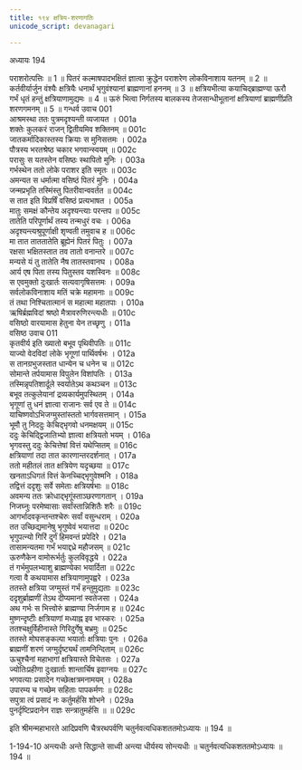 ```yaml
---
title: १९४ क्षत्रिय-शरणागतिः
unicode_script: devanagari

---
```



अध्यायः 194

पराशरोत्पत्तिः ॥ 1 ॥ पितरं कल्माषपादभक्षितं ज्ञात्वा क्रुद्धेन पराशरेण लोकविनाशाय यतनम् ॥ 2 ॥ कर्तवीर्यार्जुन वंश्यैः क्षत्रियैः धनार्थं भृगुवंश्यानां ब्राह्मणानां हननम् ॥ 3 ॥ क्षत्रियभीत्या कयाचिद्ब्राह्मण्या ऊरौ गर्भं धृतं हन्तुं क्षत्रियाणामुद्यमः ॥ 4 ॥ ऊरुं भित्वा निर्गतस्य बालकस्य तेजसान्धीभूतानां क्षत्रियाणां ब्राह्मणींप्रति शरणगमनम् ॥ 5 ॥
गन्धर्व उवाच 	001  
आश्रमस्था ततः पुत्रमदृश्यन्ती व्यजायत ।	001a  
शक्तेः कुलकरं राजन् द्वितीयमिव शक्तिनम् ॥	001c  
जातकर्मादिकास्तस्य क्रियाः स मुनिसत्तमः ।	002a  
पौत्रस्य भरतश्रेष्ठ चकार भगवान्स्वयम् ॥	002c  
परासुः स यतस्तेन वसिष्ठः स्थापितो मुनिः ।	003a  
गर्भस्थेन ततो लोके पराशर इति स्मृतः ॥	003c  
अमन्यत स धर्मात्मा वसिष्ठं पितरं मुनिः ।	004a  
जन्मप्रभृति तस्मिंस्तु पितरीवान्ववर्तत ॥	004c  
स तात इति विप्रर्षिं वसिष्ठं प्रत्यभाषत ।	005a  
मातुः समक्षं कौन्तेय अदृश्यन्त्याः परन्तप ॥	005c  
तातेति परिपूर्णार्थं तस्य तन्मधुरं वचः ।	006a  
अदृश्यन्त्यश्रुपूर्णाक्षी शृण्वती तमुवाच ह ॥	006c  
मा तात ताततातेति ब्रूह्येनं पितरं पितुः ।	007a  
रक्षसा भक्षितस्तात तव तातो वनान्तरे ॥	007c  
मन्यसे यं तु तातेति नैष तातस्तवानघ ।	008a  
आर्य एष पिता तस्य पितुस्तव यशस्विनः ॥	008c  
स एवमुक्तो दुःखार्तः सत्यवागृषिसत्तमः ।	009a  
सर्वलोकविनाशाय मतिं चक्रे महामनाः ॥	009c  
तं तथा निश्चितात्मानं स महात्मा महातपाः ।	010a  
ऋषिर्ब्रह्मविदां श्रष्ठो मैत्रावरुणिरन्त्यधीः ॥	010c  
वसिष्ठो वारयामास हेतुना येन तच्छृणु ।	011a  
वसिष्ठ उवाच 	011  
कृतवीर्य इति ख्यातो बभूव पृथिवीपतिः ॥	011c  
याज्यो वेदविदां लोके भृगूणां पार्थिवर्षभः ।	012a  
स तानग्रभुजस्तात धान्येन च धनेन च ॥	012c  
सोमान्ते तर्पयामास विपुलेन विशांपतिः ।	013a  
तस्मिन्नृपतिशार्दूले स्वर्यातेऽथ कथञ्चन ॥	013c  
बभूव तत्कुलेयानां द्रव्यकार्यमुपस्थितम् ।	014a  
भृगूणां तु धनं ज्ञात्वा राजानः सर्व एव ते ॥	014c  
याचिष्णवोऽभिजग्मुस्तांस्ततो भार्गवसत्तमान् ।	015a  
भूमौ तु निददुः केचिद्भृगवो धनमक्षयम् ॥	015c  
ददुः केचिद्द्विजातिभ्यो ज्ञात्वा क्षत्रियतो भयम् ।	016a  
भृगवस्तु ददुः केचित्तेषां वित्तं यथेप्सितम् ॥	016c  
क्षत्रियाणां तदा तात कारणान्तरदर्शनात् ।	017a  
ततो महीतलं तात क्षत्रियेण यदृच्छया ॥	017c  
खनताऽधिगतं वित्तं केनच्चिद्भृगुवेश्मनि ।	018a  
तद्वित्तं ददृशुः सर्वे समेताः क्षत्रियर्षभाः ॥	018c  
अवमन्य ततः क्रोधाद्भृगूंस्ताञ्छरणागतान् ।	019a  
निजघ्नुः परमेष्वासाः सर्वांस्तान्निशितैः शरैः ॥	019c  
आगर्भादवकृन्तन्तश्चेरुः सर्वां वसुन्धराम् ।	020a  
तत उच्छिद्यमानेषु भृगुष्वेवं भयात्तदा ॥	020c  
भृगुपत्न्यो गिरिं दुर्गं हिमवन्तं प्रपेदिरे ।	021a  
तासामन्यतमा गर्भं भयाद्दध्रे महौजसम् ॥	021c  
ऊरुणैकेन वामोरूर्भर्तुः कुलविवृद्धये ।	022a  
तं गर्भमुपलभ्याशु ब्राह्मण्येका भयार्दिता ॥	022c  
गत्वा वै कथयामास क्षत्रियाणामुपह्वरे ।	023a  
ततस्ते क्षत्रिया जग्मुस्तं गर्भं हन्तुमुद्यताः ॥	023c  
ददृशुर्ब्राह्मणीं तेऽथ दीप्यमानां स्वतेजसा ।	024a  
अथ गर्भः स भित्त्वोरुं ब्राह्मण्या निर्जगाम ह ॥	024c  
मुष्णन्दृष्टीः क्षत्रियाणां मध्याह्न इव भास्करः ।	025a  
ततश्चक्षुर्विहीनास्ते गिरिदुर्गेषु बभ्रमुः ॥	025c  
ततस्ते मोघसङ्कल्पा भयार्ताः क्षत्रियाः पुनः ।	026a  
ब्राह्मणीं शरणं जग्मुर्दृष्ट्यर्थं तामनिन्दिताम् ॥	026c  
ऊचुश्चैनां महाभागां क्षत्रियास्ते विचेतसः ।	027a  
ज्योतिःप्रहीणा दुःखार्ताः शान्तार्चिष इवाग्नयः ॥	027c  
भगवत्याः प्रसादेन गच्छेत्क्षत्रमनामयम् ।	028a  
उपारम्य च गच्छेम सहिताः पापकर्मणः ॥	028c  
सपुत्रा त्वं प्रसादं नः कर्तुमर्हसि शोभने ।	029a  
पुनर्दृष्टिप्रदानेन राज्ञः सन्त्रातुमर्हसि ॥ ॥	029c  

इति श्रीमन्महाभारते आदिप्रवणि चैत्ररथपर्वणि चतुर्नवत्यधिकशततमोऽध्यायः ॥ 194 ॥

1-194-10 अन्त्यधीः अन्ते सिद्धान्ते साध्वी अन्त्या धीर्यस्य सोन्त्यधीः ॥ चतुर्नवत्यधिकशततमोऽध्यायः ॥ 194 ॥